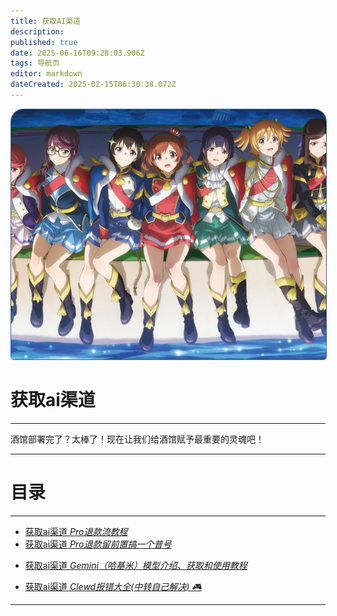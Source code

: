 ```yaml
---
title: 获取AI渠道
description: 
published: true
date: 2025-06-16T09:28:03.906Z
tags: 导航页
editor: markdown
dateCreated: 2025-02-15T06:30:38.072Z
---
```


<div id="page-root-div" style="position: relative; width: 100%; height: 50%; text-align: center;">
    <!-- 背景图片 -->
    <img src="/all_upload_files_should_in_here/sandbox_area/fangsuqi/部署墙纸.jpg" alt="封面图" id="cover-image" style="width: 100%; height: 400px; object-fit: cover; object-position: 50% 0%;filter: blur(0.7px); border-radius: 20px 20px 5px 5px; border: 1px solid rgba(52, 100, 158);">
</div>

# 获取ai渠道
---
酒馆部署完了？太棒了！现在让我们给酒馆赋予最重要的灵魂吧！

---
# 目录
---
<ul class="links-list">
  <li>
    <a href="/智识库/类脑教程/获取AI渠道/Pro退款流教程" class="is-internal-link is-valid-page">获取ai渠道
      <em>Pro退款流教程</em>
    </a>
  </li>
  <li>
    <a href="智识库/sandbox/神明，你也不想我刷不了怨念吧/Pro退款留前置搞一个普号" class="is-internal-link is-valid-page">获取ai渠道
      <em>Pro退款留前置搞一个普号</em>
    </a>
  </li>
</ul>
<ul class="links-list">
  <li>
    <a href="/智识库/类脑教程/获取AI渠道/Gemini（哈基米）模型介绍、获取和使用教程" class="is-intaernal-link is-valid-page">获取ai渠道
      <em>Gemini（哈基米）模型介绍、获取和使用教程</em>
    </a>
  </li>
</ul>
<ul class="links-list">
  <li>
    <a href="/智识库/类脑教程/获取AI渠道/Clewd报错大全（中转自己解决）" class="is-internal-link is-valid-page">获取ai渠道
      <em>Clewd报错大全(中转自己解决) 🎮</em>
    </a>
  </li>
</ul>




---
